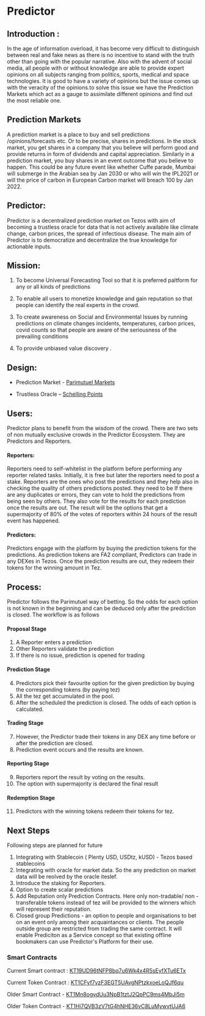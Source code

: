 # Predictor

## Introduction :

In the age of information overload, it has become very difficult to distinguish between real and fake news as there is no incentive to stand with the truth other than going with the popular narrative. Also with the advent of social media, all people with or without knowledge are able to provide expert opinions on all subjects ranging from politics, sports, medical and space technologies. It is good to have a variety of opinions but the issue comes up with the veracity of the opinions.to solve this issue we have the Prediction Markets which act as a gauge to assimilate different opinions and find out the most reliable one.

## Prediction Markets

A prediction market is a place to buy and sell predictions /opinions/forecasts etc. Or to be precise, shares in predictions. In the stock market, you get shares in a company that you believe will perform good and provide returns in form of dividends and capital appreciation. Similarly in a prediction market, you buy shares in an event outcome that you believe to happen. This could be any future event like whether Cuffe parade, Mumbai will submerge in the Arabian sea by Jan 2030 or who will win the IPL2021 or will the price of carbon in European Carbon market will breach 100 by Jan 2022.

## Predictor:

Predictor is a decentralized prediction market on Tezos with aim of becoming a trustless oracle for data that is not actively available like climate change, carbon prices, the spread of infectious disease. The main aim of Predictor is to democratize and decentralize the true knowledge for actionable inputs. 

## Mission:

1. To become Universal Forecasting Tool so that it is preferred paltform for any or all kinds of predictions

2. To enable all users to monetize knowledge and gain reputation so that people can identify the real experts in the crowd.

3. To create awareness on Social and Environmental Issues by running predictions on climate changes incidents, temperatures, carbon prices, covid counts so that people are aware of the seriousness of the prevailing conditions

4. To provide unbiased value discovery .

## Design:

* Prediction Market - [Parimutuel Markets](chrome-extension://efaidnbmnnnibpcajpcglclefindmkaj/viewer.html?pdfurl=https%3A%2F%2Fweb.stanford.edu%2F~yyye%2Fscpmfinal.pdf&clen=255689&chunk=true)

* Trustless Oracle – [Schelling Points](https://blog.ethereum.org/2014/03/28/schellingcoin-a-minimal-trust-universal-data-feed)

## Users:

Predictor plans to benefit from the wisdom of the crowd. There are two sets of non mutually exclusive crowds in the Predictor Ecosystem. They are Predictors and Reporters.

#### Reporters:
  Reporters need to self-whitelist in the platform before performing any reporter related tasks. Initially, it is free but later the reporters need to post a stake. Reporters are the ones who post the predictions and they help also in checking the quality of others predictions posted. they need to be  If there are any duplicates or errors, they can vote to hold the predictions from being seen by others.  They also vote for the results for each prediction once the results are out. The result will be the options that get a supermajority of 80% of the votes of reporters within 24 hours of the result event has happened.

#### Predictors:
  Predictors engage with the platform by buying the prediction tokens for the predictions. As prediction tokens are FA2 compliant, Predictors can trade in any DEXes in Tezos. Once the prediction results are out, they redeem their tokens for the winning amount in Tez.

## Process:

Predictor follows the Parimutuel way of betting. So the odds for each option is not known in the beginning and can be deduced only after the prediction is closed. The workflow is as follows

#### Proposal Stage
1. A Reporter enters a prediction
2. Other Reporters validate the prediction 
3. If there is no issue, prediction is opened for trading

#### Prediction Stage
4. Predictors pick their favourite option for the given prediction by buying the corresponding tokens (by paying tez)
5. All the tez get accumulated in the pool.
6. After the scheduled the prediction is closed. The odds of each option is calculated. 

#### Trading Stage
7. However, the Predictor trade their tokens in any DEX any time before or after the prediction are closed.
8. Prediction event occurs and the results are known.

#### Reporting Stage
9. Reporters report the result by voting on the results. 
10. The option with supermajority is declared the final result

#### Redemption Stage
11. Predictors with the winning tokens redeem their tokens for tez.


## Next Steps

Following steps are planned for future

1. Integrating with Stablecoin ( Plenty USD, USDtz, kUSD) - Tezos based stablecoins
2. Integrating with oracle for market data. So the any prediction on market data will be reolved by the oracle iteslef.
3. Introduce the staking for Reporters.
4. Option to create scalar predictions
5. Add Reputation only Prediction Contracts. Here only non-tradable/ non - transferable tokens instead of tez will be provided to the winners which will represent their reputation.
6. Closed group Predictions - an option to people and organisations to bet on an event only among their acquaintances or clients. The people outside group are restricted from trading the same contract. It will enable Prediciton as a Service concept so that existing offline bookmakers can use Predictor's Platform for their use. 

### Smart Contracts

Current Smart contract : [KT19UD96tNFP8bq7u6Wk4x4R5sEyfXTu6ETx](https://smartpy.io/explorer.html?address=KT19UD96tNFP8bq7u6Wk4x4R5sEyfXTu6ETx)

Current Token Contract : [KT1CFyf7vzF3EGT5UAvgNPtzkxoeLoQJf6qu](https://smartpy.io/explorer.html?address=KT1CFyf7vzF3EGT5UAvgNPtzkxoeLoQJf6qu)

Older Smart Contract - [KT1Mn8ogydUu3NpB1tztJ2QpPC9ms4MbJi5m](https://smartpy.io/explorer.html?address=KT1Mn8ogydUu3NpB1tztJ2QpPC9ms4MbJi5m)

Older Token Contract - [KT1Hi7QVB3zV7tG4hNHE36vC8LuMywvtUJA6](https://smartpy.io/explorer.html?address=KT1Hi7QVB3zV7tG4hNHE36vC8LuMywvtUJA6)



